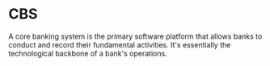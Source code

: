# CBS
A core banking system is the primary software platform that allows banks to conduct and record their fundamental activities. It's essentially the technological backbone of a bank's operations.
